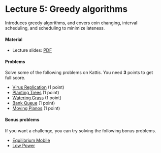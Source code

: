 # Lecture 5: Greedy algorithms

Introduces greedy algorithms, and covers coin changing, interval scheduling, and scheduling to minimize lateness.

<h4>Material</h4>
<ul>
	<li>Lecture slides: <a href="http://www.cs.princeton.edu/~wayne/kleinberg-tardos/pdf/04GreedyAlgorithmsI.pdf">PDF</a></li>
</ul>
<h4>Problems</h4>
Solve some of the following problems on Kattis. You need <b>3</b> points to get full score.
<ul>
	<li><a href="https://open.kattis.com/problems/virus">Virus Replication</a> (1 point)</li>
	<li><a href="https://open.kattis.com/problems/plantingtrees">Planting Trees</a> (1 point)</li>
	<li><a href="https://open.kattis.com/problems/grass">Watering Grass</a> (1 point)</li>
	<li><a href="https://open.kattis.com/problems/bank">Bank Queue</a> (1 point)</li>
	<li><a href="https://open.kattis.com/problems/piano">Moving Pianos</a> (1 point)</li>
</ul>
<h4>Bonus problems</h4>
If you want a challenge, you can try solving the following bonus problems.
<ul>
	<li><a href="https://open.kattis.com/problems/equilibrium">Equilibrium Mobile</a></li>
	<li><a href="https://open.kattis.com/problems/low">Low Power</a></li>
</ul>
